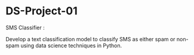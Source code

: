 # DS-Project-01
SMS Classifier :

Develop a text classification model to
classify SMS as either spam or non-spam
using data science techniques in Python.
